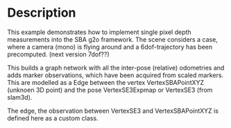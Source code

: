 # Description

This example demonstrates how to implement single pixel depth measurements
into the SBA g2o framework.
The scene considers a case, where a camera (mono) is flying around
and a 6dof-trajectory has been precomputed.
(next version 7dof??)

This builds a graph network with all the inter-pose (relative) odometries
and adds marker observations, which have been acquired from
scaled markers. This are modelled as a Edge between the vertex
VertexSBAPointXYZ (unknoen 3D point)
and the pose
VertexSE3Expmap or VertexSE3 (from slam3d).

The edge, the observation between VertexSE3 and VertexSBAPointXYZ is defined here as a custom class.


